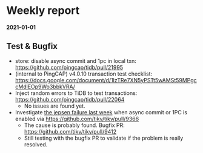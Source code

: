 # Weekly report

**2021-01-01**

## Test & Bugfix

* store: disable async commit and 1pc in local txn: https://github.com/pingcap/tidb/pull/21995
* (internal to PingCAP) v4.0.10 transaction test checklist: https://docs.google.com/document/d/1lzTRe7XN5yPSTt5wAMSt59MPgccMdlEOp9Wo3bbkVRA/ 
* Inject random errors to TiDB to test transactions: https://github.com/pingcap/tidb/pull/22064
  - No issues are found yet.
* Investigate [the jepsen failure last week](https://github.com/pingcap/tidb/issues/21900) when async commit or 1PC is enabled via https://github.com/tikv/tikv/pull/9366
  - The cause is probably found. Bugfix PR: https://github.com/tikv/tikv/pull/9412
  - Still testing with the bugfix PR to validate if the problem is really resolved.

